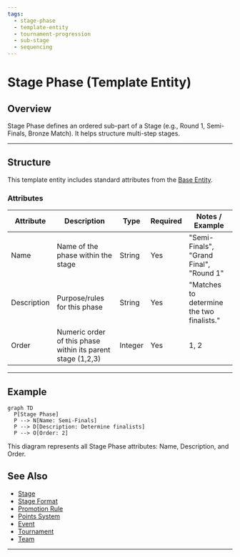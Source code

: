 ```yaml
---
tags:
  - stage-phase
  - template-entity
  - tournament-progression
  - sub-stage
  - sequencing
---
```


# Stage Phase (Template Entity)

## Overview

Stage Phase defines an ordered sub-part of a Stage (e.g., Round 1, Semi-Finals, Bronze Match). It helps structure multi-step stages.

---

## Structure

This template entity includes standard attributes from the [Base Entity](../../foundation/base_entity.md).

### Attributes

| Attribute    | Description                                                    | Type    | Required | Notes / Example                                     |
| ------------ | -------------------------------------------------------------- | ------- | -------- | --------------------------------------------------- |
| Name         | Name of the phase within the stage                            | String  | Yes      | "Semi-Finals", "Grand Final", "Round 1"            |
| Description  | Purpose/rules for this phase                                   | String  | Yes      | "Matches to determine the two finalists."          |
| Order        | Numeric order of this phase within its parent stage (1,2,3)    | Integer | Yes      | 1, 2                                                |

---

## Example

```mermaid
graph TD
  P[Stage Phase]
  P --> N[Name: Semi-Finals]
  P --> D[Description: Determine finalists]
  P --> O[Order: 2]
```

This diagram represents all Stage Phase attributes: Name, Description, and Order.

## See Also

- [Stage](stage.md)
- [Stage Format](stage_format.md)
- [Promotion Rule](promotion_rule.md)
- [Points System](points_system.md)
- [Event](../../schedule/event.md)
- [Tournament](../../tournament/tournament.md)
- [Team](../../team/team.md)

---
